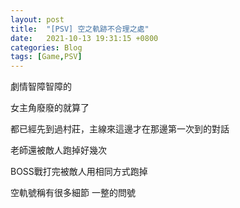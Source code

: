 ```yaml
---
layout: post
title:  "[PSV] 空之軌跡不合理之處"
date:   2021-10-13 19:31:15 +0800
categories: Blog
tags: [Game,PSV]
---
```


劇情智障智障的

女主角廢廢的就算了



都已經先到過村莊，主線來這邊才在那邊第一次到的對話



老師還被敵人跑掉好幾次

BOSS戰打完被敵人用相同方式跑掉



空軌號稱有很多細節 一整的問號